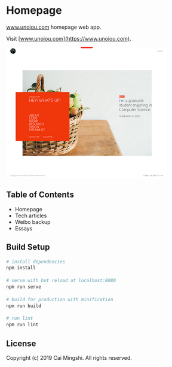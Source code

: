 # Homepage

www.unoiou.com homepage web app.

Visit [www.unoiou.com](https://www.unoiou.com).

![screenshot](sc.png)

## Table of Contents

- Homepage
- Tech articles
- Weibo backup
- Essays

## Build Setup

```bash
# install dependencies
npm install

# serve with hot reload at localhost:8080
npm run serve

# build for production with minification
npm run build

# run lint
npm run lint
```

## License

Copyright (c) 2019 Cai Mingshi. All rights reserved.

